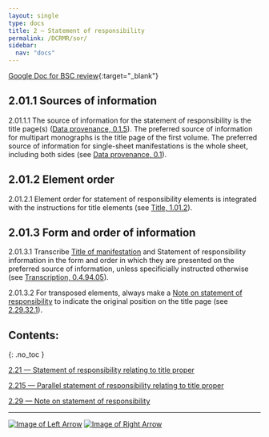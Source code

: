 ```yaml
---
layout: single
type: docs
title: 2 — Statement of responsibility
permalink: /DCRMR/sor/
sidebar:
  nav: "docs"
---
```


[Google Doc for BSC review](https://docs.google.com/document/d/1QSqBQQf4-Iw3-AvCENNVO4BW_kVmDMYMkMENoHLhzOQ/edit?usp=sharing){:target="_blank"}

## 2.01.1 Sources of information

<a name="2.01.1.1">2.01.1.1</a> The source of information for the statement of responsibility is the title page(s) ([Data provenance, 0.1.5](/DCRMR/general-rules/Data-provenance/#015-sources-of-information)). The preferred source of information for multipart monographs is the title page of the first volume. The preferred source of information for single-sheet manifestations is the whole sheet, including both sides (see [Data provenance, 0.1](/DCRMR/general-rules/Data-provenance/)).

## 2.01.2 Element order

<a name="2.01.2.1">2.01.2.1</a> Element order for statement of responsibility elements is integrated with the instructions for title elements (see [Title, 1.01.2](/DCRMR/title/#1012-element-order)).

## 2.01.3 Form and order of information

<a name="2.01.3.1">2.01.3.1</a> Transcribe [Title of manifestation](/DCRMR/title/Title-of-manifestation/) and Statement of responsibility information in the form and order in which they are presented on the preferred source of information, unless specificially instructed otherwise (see [Transcription, 0.4.94.05](/DCRMR/general-rules/Transcription/#0.4.94.05)).

<a name="2.01.3.2">2.01.3.2</a> For transposed elements, always make a [Note on statement of responsibility](/DCRMR/sor/Note-on-statement-of-responsibility/) to indicate the original position on the title page (see [2.29.32.1](/DCRMR/sor/Note-on-statement-of-responsibility/#2.29.32.1)).

## Contents:
{: .no_toc }

[2.21 — Statement of responsibility relating to title proper](/DCRMR/sor/Statement-of-responsibility-relating-to-title-proper/)

[2.215 — Parallel statement of responsibility relating to title proper](/DCRMR/sor/Parallel-statement-of-responsibility-relating-to-title-proper/)

[2.29 — Note on statement of responsibility](/DCRMR/sor/Note-on-statement-of-responsibility/)

---

[![Image of Left Arrow](https://rbms-bsc.github.io/DCRMR/assets/pictures/navigation/Arrow_Left.png "1.29 — Note on title")](/DCRMR/title/Note-on-title/) [![Image of Right Arrow](https://rbms-bsc.github.io/DCRMR/assets/pictures/navigation/Arrow_Right.png "2.21 — Statement of responsibility relating to title proper")](/DCRMR/sor/Statement-of-responsibility-relating-to-title-proper/)
